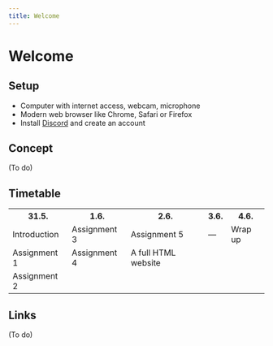 ```yaml
---
title: Welcome
---
```


# Welcome

## Setup
- Computer with internet access, webcam, microphone
- Modern web browser like Chrome, Safari or Firefox
- Install [Discord](https://discord.com) and create an account

## Concept
(To do)

## Timetable

<table>
    <tr class="mono">
        <th>31.5.</th>
        <th>1.6.</th>
        <th>2.6.</th>
        <th>3.6.</th>
        <th>4.6.</th>
    </tr>
    <tr>
        <td>Introduction</td>
        <td>Assignment 3</td>
        <td>Assignment 5</td>
        <td>—</td>
        <td>Wrap up</td>
    </tr>
    <tr>
        <td>Assignment 1</td>
        <td>Assignment 4</td>
        <td>A full HTML website</td>
    </tr>
    <tr>
        <td>Assignment 2</td>
    </tr>
</table>

## Links
(To do)
